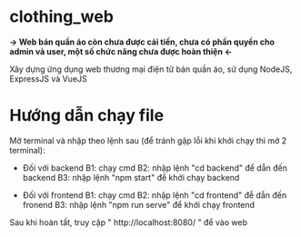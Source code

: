 # clothing_web
**-> Web bán quần áo còn chưa được cải tiến, chưa có phần quyền cho admin và user, một số chức năng chưa được hoàn thiện <-**
 
Xây dựng ứng dụng web thương mại điện tử bán quần áo, sử dụng NodeJS, ExpressJS
và VueJS

# Hướng dẫn chạy file

Mở terminal và nhập theo lệnh sau (để tránh gặp lỗi khi khởi chạy thì mở 2 terminal):
- Đối với backend
B1: chạy cmd
B2: nhập lệnh "cd backend" để dẫn đến backend
B3: nhập lệnh "npm start" để khởi chạy backend

- Đối với frontend
B1: chạy cmd
B2: nhập lệnh "cd frontend" đễ dẫn đến fronend
B3: nhập lệnh "npm run serve" để khởi chạy frontend

Sau khi hoàn tất, truy cập " http://localhost:8080/ " để vào web
